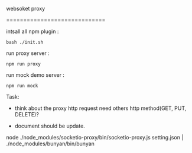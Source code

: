 websoket proxy

=============================

intsall all npm plugin :

	bash ./init.sh

run proxy server : 

	npm run proxy

run mock demo server :

	npm run mock


Task:

* think about the proxy http request need others http method(GET, PUT, DELETE)?

* document should be update.


node ./node_modules/socketio-proxy/bin/socketio-proxy.js setting.json | ./node_modules/bunyan/bin/bunyan
